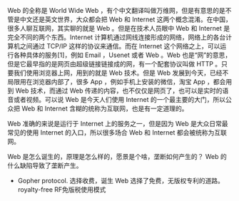 Web 的全称是 World Wide Web ，有个中文翻译叫做万维网，但是有意思的是不管是中文还是英文世界，大众都会把 Web 和 Internet 这两个概念混淆。在中国，很多人聊互联网，其实聊的就是 Web 。但是在技术人员眼中 Web 和 Internet 是完全不同的两个东西。Internet 计算机通过网线连接形成的网络，网络上的各台计算机之间通过 TCP/IP 这样的协议来通信。而在 Internet 这个网络之上，可以运行各种具体的服务[1]，例如 Email ，Usenet 或者 Web 。Web 也是“网”的意思，但是它最早指的是网页由超级链接链接成的网，有一个配套协议叫做 HTTP 。只要我们使用浏览器上网，用到的就是 Web 技术。但是 Web 发展到今天，已经不局限用在浏览器内部了，很多 App ，例如手机上安装的微信，淘宝 App ，都会用到 Web 技术，而通过 Web 传递的内容，也不仅仅是网页了，也可以是实时的语音或者视频。可以说 Web 是今天人们使用 Internet 的一个最主要的大门，所以公众把 Web 和 Internet 含糊的统称为互联网，也是有一定道理的。

Web 准确的来说是运行于 Internet 上的服务之一，但是因为 Web 是大众日常最常见的使用 Internet 的入口，所以很多场合 Web 和 Internet 都会被统称为互联网。

Web 是怎么诞生的，原理是怎么样的，愿景是个啥，垄断如何产生的？ Web 的什么缺陷导致了垄断产生。
- Gopher protocol. 选择收费，诞生 Web 选择了免费，无版权专利的道路。royalty-free RF免版税使用模式
